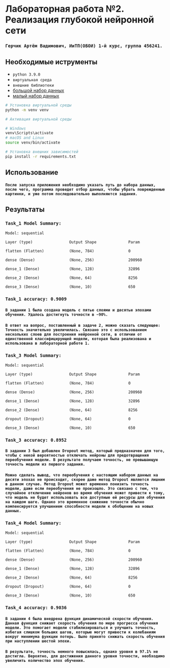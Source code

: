 # Лабораторная работа №2. Реализация глубокой нейронной сети

### `Герчик Артём Вадимович, ИиТП(ОБОИ) 1-й курс, группа 456241.`

## Необходимые иструменты

- `python 3.9.0`
- `виртуальная среда`
- `внешние библиотеки`
- [большой набор данных](https://commondatastorage.googleapis.com/books1000/notMNIST_large.tar.gz)
- [малый набор данных](https://commondatastorage.googleapis.com/books1000/notMNIST_small.tar.gz)

```bash
# Установка виртуальной среды
python -m venv venv

# Активация виртуальной среды

# Windows
venv\Scripts\activate
# macOS and Linux
source venv/bin/activate

# Установка внешних зависимостей
pip install -r requirements.txt
```

## Использование

#### `После запуска приложения необходимо указать путь до набора данных, после чего, программа проведет отбор данных, чтобы убрать поврежденные картинки, и уже потом последовательно выполняются задания.`

## Результаты

### `Task_1 Model Summary:`

`Model: sequential`

```
Layer (type)                Output Shape              Param

flatten (Flatten)           (None, 784)               0

dense (Dense)               (None, 256)               200960    

dense_1 (Dense)             (None, 128)               32896     

dense_2 (Dense)             (None, 64)                8256      

dense_3 (Dense)             (None, 10)                650
```

### `Task_1 accuracy: 0.9009`

#### `В задании 1 была создана модель с пятью слоями и десятью эпохами обучения. Удалось достигнуть точности в ~90%.`

#### `В ответ на вопрос, поставленный в задаче 2, можно сказать следующее: Точность значительно увеличилась. Связано это с использованием нескольких слоев для построения нейронной сети, в отличии от единственной классифицирующей модели, которая была реализована и использована в лабораторной работе 1.`

### `Task_3 Model Summary:`

`Model: sequential`

```
Layer (type)                Output Shape              Param

flatten (Flatten)           (None, 784)               0

dense (Dense)               (None, 256)               200960    

dense_1 (Dense)             (None, 128)               32896     

dense_2 (Dense)             (None, 64)                8256      

dropout (Dropout)           (None, 64)                0

dense_3 (Dense)             (None, 10)                650
```

### `Task_3 accuracy: 0.8952`

#### `В задании 3 был добавлен Dropout метод, который предназначен для того, чтобы с некой вероятностью отключать нейроны для предотвращения переобучения модели. В результате получаем точность, не превышающую точность модели из первого задания.`
#### `Можно сделать вывод, что переобучения с настоящим набором данных на десяти эпохах не происходит, скорее даже метод Dropout является лишним в данном случае. Метод Dropout может временно понизить точность модели, даже если переобучения не произошло. Это связано с тем, что случайное отключение нейронов во время обучения может привести к тому, что модель не будет использовать все доступные ей ресурсы для обучения на каждом шаге. Однако это временное снижение точности обычно компенсируется улучшением способности модели к обобщению на новых данных.`

### `Task_4 Model Summary:`

`Model: sequential`

```
Layer (type)                Output Shape              Param

flatten (Flatten)           (None, 784)               0

dense (Dense)               (None, 256)               200960    

dense_1 (Dense)             (None, 128)               32896     

dense_2 (Dense)             (None, 64)                8256      

dropout (Dropout)           (None, 64)                0

dense_3 (Dense)             (None, 10)                650 
```

### `Task_4 accuracy: 0.9036`

#### `В задании 4 была внедрена функция динамической скорости обучения. Данная функция снижает скорость обучения по мере прогресса обучения модели. Это помогает модели стабилизироваться и улучшить точность, избегая слишком больших шагов, которые могут привести к колебаниям вокруг минимума функции потерь. Было принято снижать скорость обучения при наступлении шестой эпохи.`

#### `В результате, точность немного повысилась, однако уровня в 97.1% не достигла. Вероятно, для достижения данного уровня точности, необходимо увеличить количество эпох обучения.`